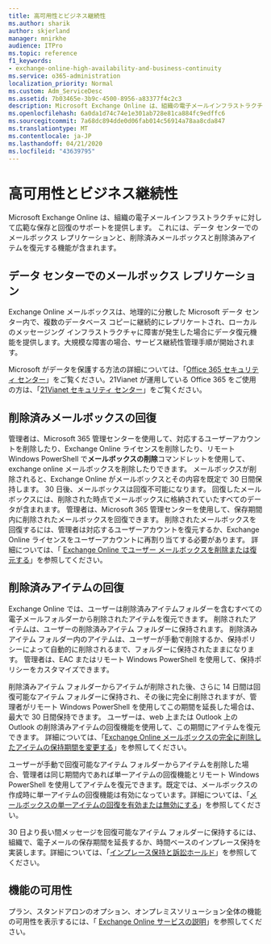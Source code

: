 ```yaml
---
title: 高可用性とビジネス継続性
ms.author: sharik
author: skjerland
manager: mnirkhe
audience: ITPro
ms.topic: reference
f1_keywords:
- exchange-online-high-availability-and-business-continuity
ms.service: o365-administration
localization_priority: Normal
ms.custom: Adm_ServiceDesc
ms.assetid: 7b03465e-3b9c-4500-8956-a83377f4c2c3
description: Microsoft Exchange Online は、組織の電子メールインフラストラクチャに対して広範な保存と回復のサポートを提供します。 これには、データ センターでのメールボックス レプリケーションと、削除済みメールボックスと削除済みアイテムを復元する機能が含まれます。
ms.openlocfilehash: 6a0da1d74c74e1e301ab728e81ca884fc9edffc6
ms.sourcegitcommit: 7a68dc894dde0d06fab014c56914a78aa8cda847
ms.translationtype: MT
ms.contentlocale: ja-JP
ms.lasthandoff: 04/21/2020
ms.locfileid: "43639795"
---
```

# <a name="high-availability-and-business-continuity"></a>高可用性とビジネス継続性

Microsoft Exchange Online は、組織の電子メールインフラストラクチャに対して広範な保存と回復のサポートを提供します。 これには、データ センターでのメールボックス レプリケーションと、削除済みメールボックスと削除済みアイテムを復元する機能が含まれます。
  
## <a name="mailbox-replication-at-data-centers"></a>データ センターでのメールボックス レプリケーション

Exchange Online メールボックスは、地理的に分散した Microsoft データ センター内で、複数のデータベース コピーに継続的にレプリケートされ、ローカルのメッセージング インフラストラクチャに障害が発生した場合にデータ復元機能を提供します。大規模な障害の場合、サービス継続性管理手順が開始されます。
  
Microsoft がデータを保護する方法の詳細については、「[Office 365 セキュリティ センター](https://go.microsoft.com/fwlink/p/?LinkId=299135)」をご覧ください。21Vianet が運用している Office 365 をご使用の方は、「[21Vianet セキュリティ センター](https://www.21vbluecloud.com/office365/trustcenter/onlineservices.mdl)」をご覧ください。
  
## <a name="deleted-mailbox-recovery"></a>削除済みメールボックスの回復

管理者は、Microsoft 365 管理センターを使用して、対応するユーザーアカウントを削除したり、Exchange Online ライセンスを削除したり、リモート Windows PowerShell で**メールボックスの削除**コマンドレットを使用して、exchange online メールボックスを削除したりできます。 メールボックスが削除されると、Exchange Online がメールボックスとその内容を既定で 30 日間保持します。 30 日後、メールボックスは回復不可能になります。 回復したメールボックスには、削除された時点でメールボックスに格納されていたすべてのデータが含まれます。 管理者は、Microsoft 365 管理センターを使用して、保存期間内に削除されたメールボックスを回復できます。 削除されたメールボックスを回復するには、管理者は対応するユーザーアカウントを復元するか、Exchange Online ライセンスをユーザーアカウントに再割り当てする必要があります。 詳細については、「 [Exchange Online でユーザー メールボックスを削除または復元する](https://go.microsoft.com/fwlink/p/?LinkId=286992)」を参照してください。
  
## <a name="deleted-item-recovery"></a>削除済みアイテムの回復

Exchange Online では、ユーザーは削除済みアイテムフォルダーを含むすべての電子メールフォルダーから削除されたアイテムを復元できます。 削除されたアイテムは、ユーザーの削除済みアイテム フォルダーに保持されます。 削除済みアイテム フォルダー内のアイテムは、ユーザーが手動で削除するか、保持ポリシーによって自動的に削除されるまで、フォルダーに保持されたままになります。 管理者は、EAC またはリモート Windows PowerShell を使用して、保持ポリシーをカスタマイズできます。
  
削除済みアイテム フォルダーからアイテムが削除された後、さらに 14 日間は回復可能なアイテム フォルダーに保持され、その後に完全に削除されますが、管理者がリモート Windows PowerShell を使用してこの期間を延長した場合は、最大で 30 日間保持できます。 ユーザーは、web 上または Outlook 上の Outlook の削除済みアイテムの回復機能を使用して、この期間にアイテムを復元できます。 詳細については、「[Exchange Online メールボックスの完全に削除したアイテムの保持期間を変更する](https://go.microsoft.com/fwlink/p/?LinkId=286940)」を参照してください。
  
ユーザーが手動で回復可能なアイテム フォルダーからアイテムを削除した場合、管理者は同じ期間内であれば単一アイテムの回復機能とリモート Windows PowerShell を使用してアイテムを復元できます。既定では、メールボックスの作成時に単一アイテムの回復機能は有効になっています。詳細については、「[メールボックスの単一アイテムの回復を有効または無効にする](https://go.microsoft.com/fwlink/p/?LinkID=286941)」を参照してください。
  
30 日より長い間メッセージを回復可能なアイテム フォルダーに保持するには、組織で、電子メールの保存期間を延長するか、時間ベースのインプレース保持を実装します。詳細については、「[インプレース保持と訴訟ホールド](https://go.microsoft.com/fwlink/p/?LinkId=271746)」を参照してください。
  
## <a name="feature-availability"></a>機能の可用性

プラン、スタンドアロンのオプション、オンプレミスソリューション全体の機能の可用性を表示するには、「 [Exchange Online サービスの説明](exchange-online-service-description.md)」を参照してください。
  